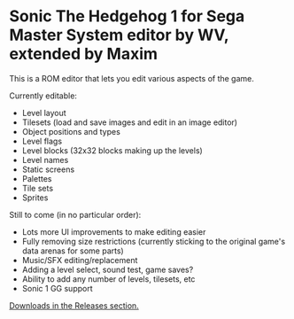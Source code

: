 # Sonic The Hedgehog 1 for Sega Master System editor by WV, extended by Maxim

This is a ROM editor that lets you edit various aspects of the game.

Currently editable:

- Level layout
- Tilesets (load and save images and edit in an image editor)
- Object positions and types
- Level flags
- Level blocks (32x32 blocks making up the levels)
- Level names
- Static screens
- Palettes
- Tile sets
- Sprites

Still to come (in no particular order):

- Lots more UI improvements to make editing easier
- Fully removing size restrictions (currently sticking to the original game's data arenas for some parts)
- Music/SFX editing/replacement
- Adding a level select, sound test, game saves?
- Ability to add any number of levels, tilesets, etc
- Sonic 1 GG support

[Downloads in the Releases section.](https://github.com/maxim-zhao/STH1EDWV/releases/latest)

